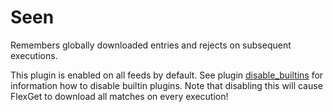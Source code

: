 # Seen

Remembers globally downloaded entries and rejects on subsequent executions.

This plugin is enabled on all feeds by default. See plugin [disable_builtins](/ModuleDisableBuiltins) for information how to disable builtin plugins. Note that disabling this will cause FlexGet to download all matches on every execution!

